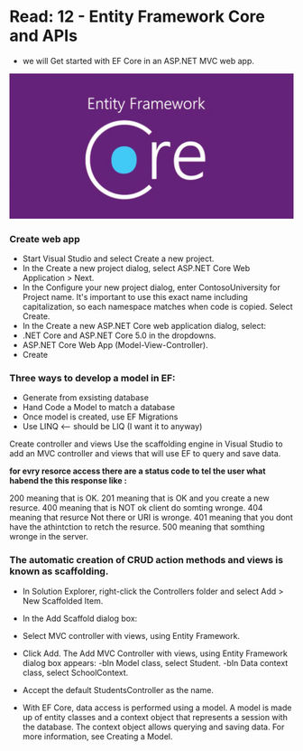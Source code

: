 # Read: 12 - Entity Framework Core and APIs
- we will Get started with EF Core in an ASP.NET MVC web app.

![](./img/R.jpg)

### Create web app
- Start Visual Studio and select Create a new project.
- In the Create a new project dialog, select ASP.NET Core Web Application > Next.
- In the Configure your new project dialog, enter ContosoUniversity for Project name. It's important to use this exact name including capitalization, so each namespace matches when code is copied.
Select Create.
- In the Create a new ASP.NET Core web application dialog, select:
- .NET Core and ASP.NET Core 5.0 in the dropdowns.
- ASP.NET Core Web App (Model-View-Controller).
- Create

### Three ways to develop a model in EF: 

- Generate from exsisting database
- Hand Code a Model to match a database
- Once model is created, use EF Migrations
- Use LINQ <-- should be LIQ (I want it to anyway)

Create controller and views
Use the scaffolding engine in Visual Studio to add an MVC controller and views that will use EF to query and save data.

**for evry resorce access there are a status code to tel the user what habend the this response like :**

200 meaning that is OK.
201 meaning that is OK and you create a new resurce.
400 meaning that is NOT ok client do somting wronge.
404 meaning that resurce Not there or URI is wronge.
401 meaning that you dont have the athintction to retch the resurce.
500 meaning that somthing wronge in the server.

### The automatic creation of CRUD action methods and views is known as scaffolding.

- In Solution Explorer, right-click the Controllers folder and select Add > New Scaffolded Item.
- In the Add Scaffold dialog box:
- Select MVC controller with views, using Entity Framework.
- Click Add. The Add MVC Controller with views, using Entity Framework dialog box appears:
-bIn Model class, select Student.
-bIn Data context class, select SchoolContext.
- Accept the default StudentsController as the name.

- With EF Core, data access is performed using a model. A model is made up of entity classes and a context object that represents a session with the database. The context object allows querying and saving data. For more information, see Creating a Model.
